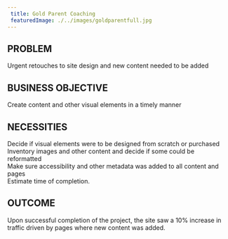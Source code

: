 ```yaml
---
 title: Gold Parent Coaching
 featuredImage: ./../images/goldparentfull.jpg
---
```

## PROBLEM
Urgent retouches to site design and new content needed to be added

## BUSINESS OBJECTIVE
Create content and other visual elements in a timely manner

## NECESSITIES
Decide if visual elements were to be designed from scratch or purchased<br />
Inventory images and other content and decide if some could be reformatted<br />
Make sure accessibility and other metadata was added to all content and pages<br />
Estimate time of completion.
<br />
## OUTCOME
Upon successful completion of the project, the site saw a 10% increase in traffic driven by pages where new content was added.
